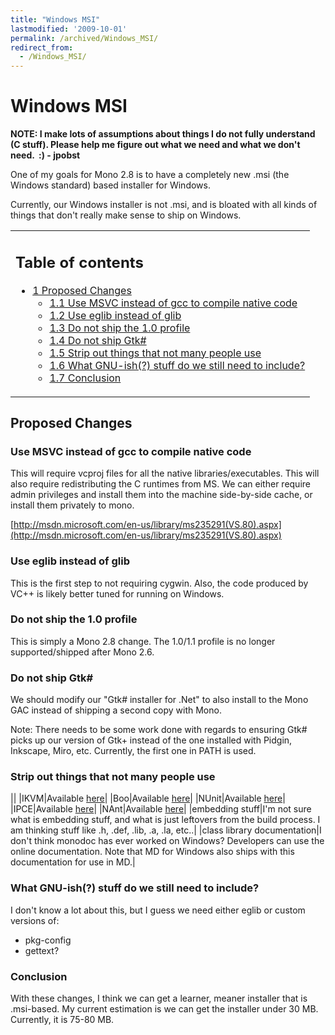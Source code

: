 ```yaml
---
title: "Windows MSI"
lastmodified: '2009-10-01'
permalink: /archived/Windows_MSI/
redirect_from:
  - /Windows_MSI/
---
```


Windows MSI
===========

**NOTE: I make lots of assumptions about things I do not fully understand (C stuff). Please help me figure out what we need and what we don't need.  :) - jpobst**

One of my goals for Mono 2.8 is to have a completely new .msi (the Windows standard) based installer for Windows.

Currently, our Windows installer is not .msi, and is bloated with all kinds of things that don't really make sense to ship on Windows.

<table>
<col width="100%" />
<tbody>
<tr class="odd">
<td align="left"><h2>Table of contents</h2>
<ul>
<li><a href="#proposed-changes">1 Proposed Changes</a>
<ul>
<li><a href="#use-msvc-instead-of-gcc-to-compile-native-code">1.1 Use MSVC instead of gcc to compile native code</a></li>
<li><a href="#use-eglib-instead-of-glib">1.2 Use eglib instead of glib</a></li>
<li><a href="#do-not-ship-the-10-profile">1.3 Do not ship the 1.0 profile</a></li>
<li><a href="#do-not-ship-gtk">1.4 Do not ship Gtk#</a></li>
<li><a href="#strip-out-things-that-not-many-people-use">1.5 Strip out things that not many people use</a></li>
<li><a href="#what-gnu-ish-stuff-do-we-still-need-to-include">1.6 What GNU-ish(?) stuff do we still need to include?</a></li>
<li><a href="#conclusion">1.7 Conclusion</a></li>
</ul></li>
</ul></td>
</tr>
</tbody>
</table>

Proposed Changes
----------------

### Use MSVC instead of gcc to compile native code

This will require vcproj files for all the native libraries/executables. This will also require redistributing the C runtimes from MS. We can either require admin privileges and install them into the machine side-by-side cache, or install them privately to mono.

[http://msdn.microsoft.com/en-us/library/ms235291(VS.80).aspx](http://msdn.microsoft.com/en-us/library/ms235291(VS.80).aspx)

### Use eglib instead of glib

This is the first step to not requiring cygwin. Also, the code produced by VC++ is likely better tuned for running on Windows.

### Do not ship the 1.0 profile

This is simply a Mono 2.8 change. The 1.0/1.1 profile is no longer supported/shipped after Mono 2.6.

### Do not ship Gtk\#

We should modify our "Gtk\# installer for .Net" to also install to the Mono GAC instead of shipping a second copy with Mono.

Note: There needs to be some work done with regards to ensuring Gtk\# picks up our version of Gtk+ instead of the one installed with Pidgin, Inkscape, Miro, etc. Currently, the first one in PATH is used.

### Strip out things that not many people use

||
|IKVM|Available [here](http://www.ikvm.net/)|
|Boo|Available [here](http://boo.codehaus.org/)|
|NUnit|Available [here](http://www.nunit.org/index.php)|
|IPCE|Available [here](http://www.codeplex.com/IronPython)|
|NAnt|Available [here](http://nant.sourceforge.net/)|
|embedding stuff|I'm not sure what is embedding stuff, and what is just leftovers from the build process. I am thinking stuff like .h, .def, .lib, .a, .la, etc..|
|class library documentation|I don't think monodoc has ever worked on Windows? Developers can use the online documentation. Note that MD for Windows also ships with this documentation for use in MD.|

### What GNU-ish(?) stuff do we still need to include?

I don't know a lot about this, but I guess we need either eglib or custom versions of:

-   pkg-config
-   gettext?

### Conclusion

With these changes, I think we can get a learner, meaner installer that is .msi-based. My current estimation is we can get the installer under 30 MB. Currently, it is 75-80 MB.

